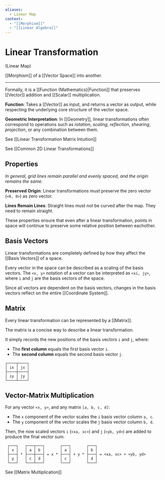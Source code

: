 ```yaml
---
aliases:
  - Linear Map
context:
  - "[[Morphism]]"
  - "[[Linear Algebra]]"
---
```


# Linear Transformation

(Linear Map)

[[Morphism]] of a [[Vector Space]] into another.

---

Formally, it is a [[Function (Mathematics)|Function]] that preserves [[Vector]] addition and [[Scalar]] multiplication.

**Function**: Takes a [[Vector]] as input, and returns a vector as output, while respecting the underlying core structure of the vector space.

**Geometric Interpretation**: In [[Geometry]], linear transformations often correspond to operations such as _rotation_, _scaling_, _reflection_, _shearing_, _projection_, or any combination between them.

See [[Linear Transformation Matrix Intuition]]

See [[Common 2D Linear Transformations]]

## Properties

_In general, grid lines remain parallel and evenly spaced, and the origin remains the same._

**Preserved Origin**: Linear transformations must preserve the zero vector (`<0, 0>`) as zero vector.

**Lines Remain Lines**: Straight lines must not be curved after the map. They need to remain straight.

These properties ensure that even after a linear transformation, points in space will continue to preserve some relative position between eachother.

## Basis Vectors

Linear transformations are completely defined by how they affect the [[Basis Vectors]] of a space.

Every vector in the space can be described as a scaling of the basis vectors. The `<x, y>` notation of a vector can be interpreted as `<xi, jy>`, where `i` and `j` are the basis vectors of the space.

Since all vectors are dependent on the basis vectors, changes in the basis vectors reflect on the entire [[Coordinate System]].

## Matrix

Every linear transformation can be represented by a [[Matrix]].

The matrix is a concise way to describe a linear transformation.

It simply records the new positions of the basis vectors `i` and `j`, where:

- The **first column** equals the first basis vector `i`.
- The **second column** equals the second basis vector `j`.

```
┌────┬────┐
│ ix │ jx │
├────┼────┤
│ iy │ jy │
└────┴────┘
```

## Vector-Matrix Multiplication

For any vector `<x, y>`, and any matrix `[a, b, c, d]`:

- The `x` component of the vector scales the `i` basis vector column `a, c`.
- The `y` component of the vector scales the `j` basis vector column `b, d`.

Then, the now scaled vectors `i` (`<xa, xc>`) and `j` (`<yb, yd>`) are added to produce the final vector sum.

```
 ┌───┐   ┌───┬───┐       ┌───┐       ┌───┐
 │ x │   │ a │ b │       │ a │       │ b │
 ├───┤ * ├───┼───┤ = x * ├───┤ + y * ├───┤ = <xa, xc> + <yb, yd>
 │ y │   │ c │ d │       │ c │       │ d │
 └───┘   └───┴───┘       └───┘       └───┘
```

See [[Matrix Multiplication]]
